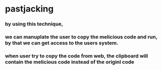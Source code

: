 # pastjacking

### by using this technique,
### we can manuplate the user to copy the melicious code and run, by that we can get access to the users system.
### when user try to copy the code from web, the clipboard will contain the melicious code instead of the originl code